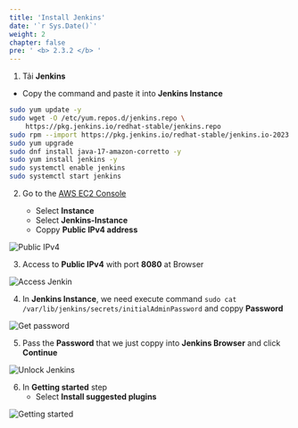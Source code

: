 ```yaml
---
title: 'Install Jenkins'
date: '`r Sys.Date()`'
weight: 2
chapter: false
pre: ' <b> 2.3.2 </b> '
---
```


1. Tải **Jenkins**

- Copy the command and paste it into **Jenkins Instance**

```bash
sudo yum update -y
sudo wget -O /etc/yum.repos.d/jenkins.repo \
    https://pkg.jenkins.io/redhat-stable/jenkins.repo
sudo rpm --import https://pkg.jenkins.io/redhat-stable/jenkins.io-2023.key
sudo yum upgrade
sudo dnf install java-17-amazon-corretto -y
sudo yum install jenkins -y
sudo systemctl enable jenkins
sudo systemctl start jenkins
```

2. Go to the [AWS EC2 Console](https://ap-southeast-1.console.aws.amazon.com/ec2/home?region=ap-southeast-1)

   - Select **Instance**
   - Select **Jenkins-Instance**
   - Coppy **Public IPv4 address**

![Public IPv4](/images/2.prerequisite/2.3.1-publicip.png)

3. Access to **Public IPv4** with port **8080** at Browser

![Access Jenkin](/images/2.prerequisite/2.3.1-accessjenkins.png)

4. In **Jenkins Instance**, we need execute command `sudo cat /var/lib/jenkins/secrets/initialAdminPassword` and coppy **Password**

![Get password](/images/2.prerequisite/2.3.1-getjenkinspassword.png)

5. Pass the **Password** that we just coppy into **Jenkins Browser** and click **Continue**

![Unlock Jenkins](/images/2.prerequisite/2.3.1-unlockjenkins.png)

6. In **Getting started** step
   - Select **Install suggested plugins**

![Getting started](/images/2.prerequisite/2.3.1-gettingstarted.png)
